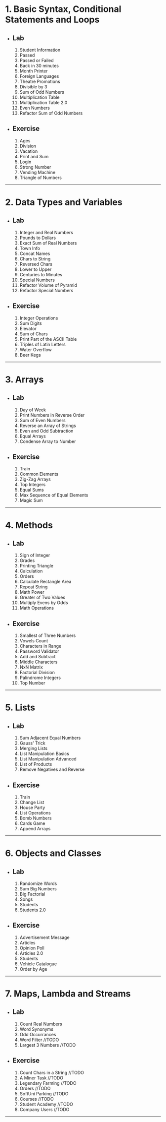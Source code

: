 # 1. Basic Syntax, Conditional Statements and Loops
  + ## Lab
      1. Student Information
      2. Passed
      3. Passed or Failed
      4. Back in 30 minutes
      5. Month Printer
      6. Foreign Languages
      7. Theatre Promotions
      8. Divisible by 3
      9. Sum of Odd Numbers
      10. Multiplication Table
      11. Multiplication Table 2.0
      12. Even Numbers
      13. Refactor Sum of Odd Numbers
   + ## Exercise
        1. Ages
        2. Division
        3. Vacation
        4. Print and Sum
        5. Login
        6. Strong Number
        7. Vending Machine
        8. Triangle of Numbers
      
----

# 2. Data Types and Variables
   + ## Lab
        1. Integer and Real Numbers
        2. Pounds to Dollars
        3. Exact Sum of Real Numbers
        4. Town Info
        5. Concat Names
        6. Chars to String
        7. Reversed Chars
        8. Lower to Upper
        9. Centuries to Minutes
        10. Special Numbers
        11. Refactor Volume of Pyramid
        12. Refactor Special Numbers        
   + ## Exercise
        1. Integer Operations
        1. Sum Digits
        1. Elevator
        1. Sum of Chars
        1. Print Part of the ASCII Table
        1. Triples of Latin Letters
        1. Water Overflow
        1. Beer Kegs
        
----

# 3. Arrays
   + ## Lab
        1. Day of Week
        2. Print Numbers in Reverse Order
        3. Sum of Even Numbers
        4. Reverse an Array of Strings
        5. Even and Odd Subtraction
        6. Equal Arrays
        7. Condense Array to Number
   + ## Exercise
        1. Train
        2. Common Elements
        3. Zig-Zag Arrays
        4. Top Integers
        5. Equal Sums
        6. Max Sequence of Equal Elements
        7. Magic Sum
       
----

# 4. Methods
   + ## Lab
        1. Sign of Integer
        2. Grades
        3. Printing Triangle
        4. Calculation
        5. Orders
        6. Calculate Rectangle Area
        7. Repeat String
        8. Math Power
        9. Greater of Two Values
        10. Multiply Evens by Odds
        11. Math Operations
   + ## Exercise
        1. Smallest of Three Numbers
        2. Vowels Count
        3. Characters in Range
        4. Password Validator
        5. Add and Subtract
        6. Middle Characters
        7. NxN Matrix
        8. Factorial Division
        9. Palindrome Integers
        10. Top Number
        
----

# 5. Lists
   + ## Lab
        1. Sum Adjacent Equal Numbers
        2. Gauss' Trick
        3. Merging Lists
        4. List Manipulation Basics
        5. List Manipulation Advanced
        6. List of Products
        7. Remove Negatives and Reverse
   + ## Exercise
        1. Train
        2. Change List
        3. House Party
        4. List Operations
        5. Bomb Numbers
        6. Cards Game
        7. Append Arrays
        
----

# 6. Objects and Classes
   + ## Lab
        1. Randomize Words
        2. Sum Big Numbers
        3. Big Factorial
        4. Songs
        5. Students
        6. Students 2.0
   + ## Exercise
        1. Advertisement Message
        2. Articles
        3. Opinion Poll
        4. Articles 2.0
        5. Students
        6. Vehicle Catalogue
        7. Order by Age 
        
----

# 7. Maps, Lambda and Streams
   + ## Lab
        1. Count Real Numbers
        2. Word Synonyms
        3. Odd Occurrances
        4. Word Filter //TODO
        5. Largest 3 Numbers //TODO
   + ## Exercise
        1. Count Chars in a String //TODO
        2. A Miner Task //TODO
        3. Legendary Farming //TODO
        4. Orders //TODO
        5. SoftUni Parking //TODO
        6. Courses //TODO
        7. Student Academy //TODO
        8. Company Users //TODO
        
----
